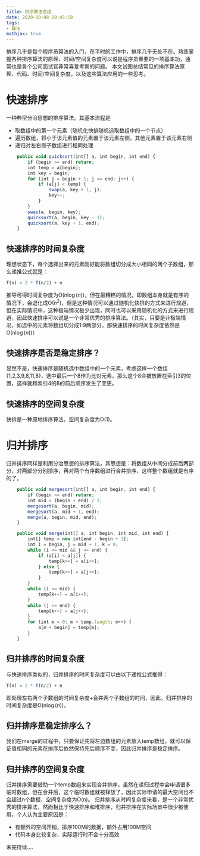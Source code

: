 ```yaml
---
title: 排序算法总结
date: 2020-10-08 20:45:59
tags:
- 算法
mathjax: true
---
```

排序几乎是每个程序员算法的入门，在平时的工作中，排序几乎无处不在。熟练掌握各种排序算法的原理、时间/空间复杂度可以说是程序员重要的一项基本功，通常也是各个公司面试官非常喜爱考察的问题。
本文试图总结常见的排序算法原理、代码、时间/空间复杂度，以及这些算法应用的一些思考。
# 快速排序
一种典型分治思想的排序算法。其基本流程是
- 取数组中的第一个元素（随机化快排随机选取数组中的一个节点）
- 遍历数组，将小于该元素值的元素置于该元素左侧，其他元素置于该元素右侧
- 递归对左右侧子数组进行相同处理
```js
    public void quicksort(int[] a, int begin, int end) {
        if (begin >= end) return;
        int temp = a[begin];
        int key = begin;
        for (int j = begin + 1; j <= end; j++) {
            if (a[j] < temp) {
                swap(a, key + 1, j);
                key++;
            }
        }
        swap(a, begin, key);
        quicksort(a, begin, key - 1);
        quicksort(a, key + 1, end);
    }
```
## 快速排序的时间复杂度
理想状态下，每个选择出来的元素刚好能将数组切分成大小相同的两个子数组，那么递推公式就是：
```js
T(n) = 2 * T(n/2) + n
```
推导可得时间复杂度为O(n$\log(n)$)，但在最糟糕的情况，即数组本身就是有序的情况下，会退化成O($n^{2}$)，但是这种情况可以通过随机化快排的方式来进行规避，但在实际情况中，这种极端情况极少出现，同时也可以采用随机化的方式来进行规避，因此快速排序可以说是一个非常优秀的排序算法。（其实，只要是非极端情况，如选中的元素将数组切分成1:9两部分，那快速排序的时间复杂度依然是O(n$\log(n)$)）
## 快速排序是否是稳定排序？
显然不是，快速排序是随机选中数组中的一个元素，考虑这样一个数组{1,2,3,9,8,11,8}，选中最后一个8作为比对元素，那么这个8会被放置在索引3的位置，这样就和索引4的8的前后顺序发生了变更。
## 快速排序的空间复杂度
快排是一种原地排序算法，空间复杂度为O(1)。
# 归并排序
归并排序同样是利用分治思想的排序算法，其思想是：将数组从中间分成前后两部分，对两部分分别排序，再对两个有序数组进行合并排序，这样整个数组就是有序的了。
```js
    public void mergesort(int[] a, int begin, int end) {
        if (begin >= end) return;
        int mid = (begin + end) / 2;
        mergesort(a, begin, mid);
        mergesort(a, mid + 1, end);
        merge(a, begin, mid, end);
    }

    public void merge(int[] a, int begin, int mid, int end) {
        int[] temp = new int[end - begin + 1];
        int i = begin, j = mid + 1, k = 0;
        while (i <= mid && j <= end) {
            if (a[i] < a[j]) {
                temp[k++] = a[i++];
            } else {
                temp[k++] = a[j++];
            }
        }
        while (i <= mid) {
            temp[k++] = a[i++];
        }
        while (j <= end) {
            temp[k++] = a[j++];
        }
        for (int m = 0; m < temp.length; m++) {
            a[m + begin] = temp[m];
        }
    }
```
## 归并排序的时间复杂度
与快速排序类似的，归并排序的时间复杂度可以由以下递推公式推得：
```js
T(n) = 2 * T(n/2) + n
```
即处理左右两个子数组的时间复杂度+合并两个子数组的时间，因此，归并排序的时间复杂度是O(n$\log(n)$)。
## 归并排序是稳定排序么？
我们在merge的过程中，只要保证先将左边数组的元素放入temp数组，就可以保证值相同的元素在排序后依然保持先后顺序不变，因此归并排序是稳定排序。
## 归并排序的空间复杂度
归并排序需要借助一个temp数组来实现合并排序，虽然在递归过程中会申请很多临时数组，但在合并后，这个临时数组就被释放了，因此实际申请的最大空间也不会超过n个数据，空间复杂度为O(n)。
归并排序从时间复杂度来看，是一个非常优秀的排序算法，然而相比于快速排序和堆排序，归并排序在实际场景中很少被使用，个人认为主要原因是：
- 有额外的空间开销，排序100M的数据，额外占用100M空间
- 代码本身比较复杂，实际运行时不会十分高效 

未完待续….